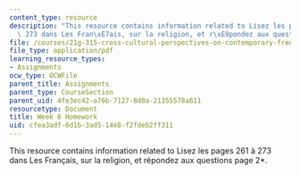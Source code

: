 ```yaml
---
content_type: resource
description: "This resource contains information related to Lisez les pages 261 \xE0\
  \ 273 dans Les Fran\xE7ais, sur la religion, et r\xE9pondez aux questions page 2*."
file: /courses/21g-315-cross-cultural-perspectives-on-contemporary-french-society-fall-2011/cfea3adf6d1b3ad514e8f2fdeb2ff311_MIT21G_315F11_hmkwk6.pdf
file_type: application/pdf
learning_resource_types:
- Assignments
ocw_type: OCWFile
parent_title: Assignments
parent_type: CourseSection
parent_uid: 4fe3ec42-a76b-7127-8d8a-21355578a611
resourcetype: Document
title: Week 6 Homework
uid: cfea3adf-6d1b-3ad5-14e8-f2fdeb2ff311
---
```

This resource contains information related to Lisez les pages 261 à 273 dans Les Français, sur la religion, et répondez aux questions page 2*.

